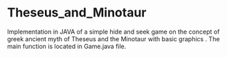 # Theseus_and_Minotaur

Implementation in JAVA of a simple hide and seek game on the concept of greek ancient myth of Theseus and the Minotaur with basic graphics .
The main function is located in Game.java file.
